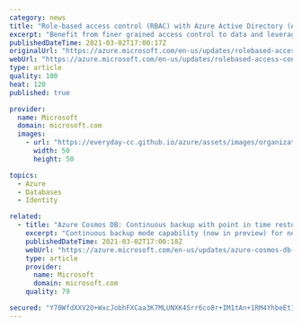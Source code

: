 ```yaml
---
category: news
title: "Role-based access control (RBAC) with Azure Active Directory (AAD) on Azure Cosmos DB in public preview"
excerpt: "Benefit from finer grained access control to data and leverage AAD authentication with role-based access control (RBAC) with Azure Active Directory (AAD) for Azure Cosmos DB, now in preview."
publishedDateTime: 2021-03-02T17:00:17Z
originalUrl: "https://azure.microsoft.com/en-us/updates/rolebased-access-control-rbac-with-azure-active-directory-aad-on-azure-cosmos-db-in-public-preview/"
webUrl: "https://azure.microsoft.com/en-us/updates/rolebased-access-control-rbac-with-azure-active-directory-aad-on-azure-cosmos-db-in-public-preview/"
type: article
quality: 100
heat: 120
published: true

provider:
  name: Microsoft
  domain: microsoft.com
  images:
    - url: "https://everyday-cc.github.io/azure/assets/images/organizations/microsoft.com-50x50.jpg"
      width: 50
      height: 50

topics:
  - Azure
  - Databases
  - Identity

related:
  - title: "Azure Cosmos DB: Continuous backup with point in time restore in public preview "
    excerpt: "Continuous backup mode capability (now in preview) for new SQL and MongoDB API accounts helps you handle accidental deletes in your account or container, or accidental modification of the data."
    publishedDateTime: 2021-03-02T17:00:18Z
    webUrl: "https://azure.microsoft.com/en-us/updates/azure-cosmos-db-continuous-backing-with-point-in-time-restore-in-preview/"
    type: article
    provider:
      name: Microsoft
      domain: microsoft.com
    quality: 79

secured: "Y70WfdXXV2O+WxcJobhFXCaa3K7MLUNXK4Srr6co8r+IM1tAn+1RM4YhbeEt1WDytYaCi6R/43WUw43tFyO/RlboLTXFInsHqXDpP54abibBdsx8e9orMfHqgT7NP6iHvdbyb3iRLH/ISbDoUKyL1djZOsLPkVPACZt8dfj4Gqv68xoOxBxccsFlFuLYatQejXpPcVPc9axaykutdE4p17VEwz34HgfqTGHkF73xfPD0K61drN4Vz12bvES/MuRqSDOPEjCB8KcPuZhDcQIAIxe9okIdaZqgX95KpEe5JlcCif/vKIM4bfofog3XbTGA5Lx0CcnZqceubo5JjPqOjT0MSFGNw2V5/121S5wDatM=;691AgqPy4UiNdT7LCpqrJw=="
---
```


